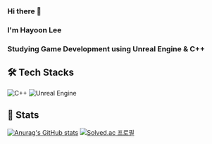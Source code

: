 
### Hi there 👋
### I'm Hayoon Lee
### Studying Game Development using Unreal Engine & C++

## 🛠️ Tech Stacks 

![C++](https://img.shields.io/badge/C++-00599C.svg?&style=flat&logo=cplusplus&logoColor=white)
![Unreal Engine](https://img.shields.io/badge/Unreal%20Engine-0E1128.svg?&style=flat&logo=unrealengine&logoColor=white)  

## 🏅 Stats 

[![Anurag's GitHub stats](https://github-readme-stats.vercel.app/api?username=hayoonleeMe&theme=tokyonight)](https://github.com/anuraghazra/github-readme-stats)
[![Solved.ac 프로필](http://mazassumnida.wtf/api/v2/generate_badge?boj=htdovad)](https://solved.ac/htdovad)
